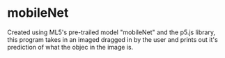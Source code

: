 # mobileNet
Created using ML5's pre-trailed model "mobileNet" and the p5.js library, this program takes in an imaged dragged in by the user and prints out it's prediction of what the objec in the image is.
